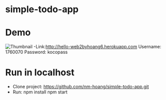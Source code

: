 # simple-todo-app

# Demo
  ![Thumbnail](https://i.imgur.com/Rn0lkX8.jpg)
  -Link:http://hello-web2byhoang6.herokuapp.com
        Username: 1760070
        Password: kocopass
        
# Run in localhost
  - Clone project: https://github.com/nm-hoang/simple-todo-app.git
  - Run: npm install
         npm start
  
  
